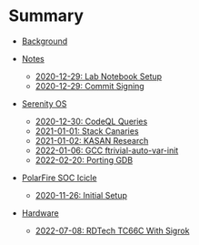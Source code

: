 # Summary

- [Background](./background.md)

- [Notes]()
    - [2020-12-29: Lab Notebook Setup](./notes/2020-12-29.md)
    - [2020-12-29: Commit Signing](./notes/2020-12-29-gpg-signing.md)

- [Serenity OS]()
    - [2020-12-30: CodeQL Queries](./serenityos/2020-12-30.md)
    - [2021-01-01: Stack Canaries](./serenityos/2021-01-01.md)
    - [2021-01-02: KASAN Research](./serenityos/2021-01-02.md)
    - [2022-01-06: GCC ftrivial-auto-var-init](./serenityos/2022-01-16.md)
    - [2022-02-20: Porting GDB](./serenityos/gdb-port.md)

- [PolarFire SOC Icicle]()
    - [2020-11-26: Initial Setup](./polarfire/2020-11-26.md)

- [Hardware]()
    - [2022-07-08: RDTech TC66C With Sigrok](./hardware/rdtech-tc.md)

